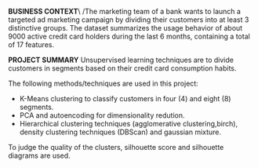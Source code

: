 **BUSINESS CONTEXT**\ 
/The marketing team of a bank wants to launch a targeted ad marketing campaign by dividing their customers into at least 3 distinctive groups. The dataset summarizes the usage behavior of about 9000 active credit card holders during the last 6 months, containing a total of 17 features.

**PROJECT SUMMARY**
Unsupervised learning techniques are to divide customers in segments based on their credit card consumption habits. 

The following methods/techniques are used in this project:

- K-Means clustering to classify customers in four (4) and eight (8) segments.
- PCA and autoencoding for dimensionality redution.
- Hierarchical clustering  techniques (agglomerative clustering,birch), density clustering techniques (DBScan) and gaussian mixture. 

To judge the quality of the clusters, silhouette score and silhouette diagrams are used.
